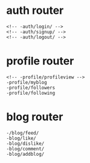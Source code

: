 # auth router
    <!-- -auth/login/ -->
    <!-- -auth/signup/ -->
    <!-- -auth/logout/ -->
# profile router
    <!-- -profile/profileview -->
    -profile/myblog
    -profile/followers
    -profile/following
# blog router
    -/blog/feed/
    -blog/like/
    -blog/dislike/
    -blog/comment/
    -blog/addblog/